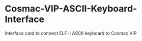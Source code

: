 # Cosmac-VIP-ASCII-Keyboard-Interface
Interface card to connect ELF II ASCII keyboard to Cosmac VIP
